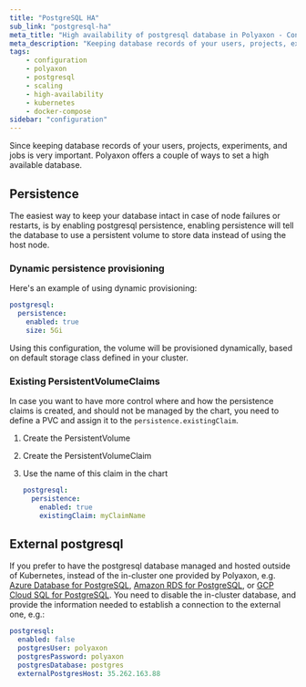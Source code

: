 ```yaml
---
title: "PostgreSQL HA"
sub_link: "postgresql-ha"
meta_title: "High availability of postgresql database in Polyaxon - Configuration"
meta_description: "Keeping database records of your users, projects, experiments, and jobs is very important. Polyaxon offers a couple of ways to set a high available database."
tags:
    - configuration
    - polyaxon
    - postgresql
    - scaling
    - high-availability
    - kubernetes
    - docker-compose
sidebar: "configuration"
---
```


Since keeping database records of your users, projects, experiments, and jobs is very important.
Polyaxon offers a couple of ways to set a high available database.

## Persistence

The easiest way to keep your database intact in case of node failures or restarts,
is by enabling postgresql persistence, enabling persistence will tell the database to use
a persistent volume to store data instead of using the host node.

### Dynamic persistence provisioning

Here's an example of using dynamic provisioning:

```yaml
postgresql:
  persistence:
    enabled: true
    size: 5Gi
```

Using this configuration, the volume will be provisioned dynamically,
based on default storage class defined in your cluster.

### Existing PersistentVolumeClaims

In case you want to have more control where and how the persistence claims is created,
and should not be managed by the chart,
you need to define a PVC and assign it to the `persistence.existingClaim`.

 1. Create the PersistentVolume
 2. Create the PersistentVolumeClaim
 3. Use the name of this claim in the chart

    ```yaml
    postgresql:
      persistence:
        enabled: true
        existingClaim: myClaimName
    ```

## External postgresql

If you prefer to have the postgresql database managed and hosted outside of Kubernetes,
instead of the in-cluster one provided by Polyaxon, e.g.
[Azure Database for PostgreSQL](https://azure.microsoft.com/en-us/services/postgresql/),
[Amazon RDS for PostgreSQL](https://aws.amazon.com/rds/postgresql/), or [GCP Cloud SQL for PostgreSQL](https://cloud.google.com/sql/docs/postgres/).
You need to disable the in-cluster database, and provide the information needed to establish a connection to the external one, e.g.:


```yaml
postgresql:
  enabled: false
  postgresUser: polyaxon
  postgresPassword: polyaxon
  postgresDatabase: postgres
  externalPostgresHost: 35.262.163.88
```
